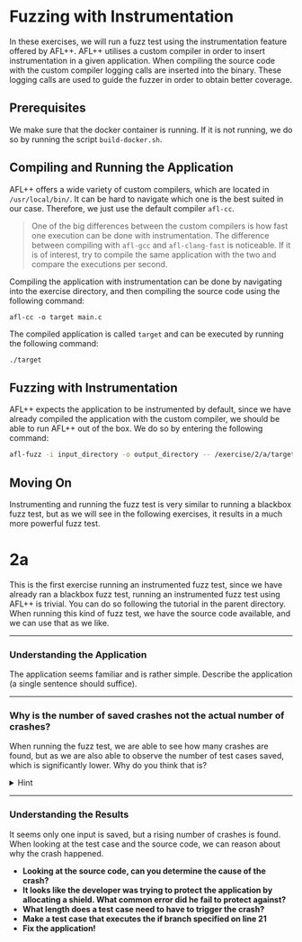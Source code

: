 # Fuzzing with Instrumentation
In these exercises, we will run a fuzz test using the instrumentation feature offered by AFL++.
AFL++ utilises a custom compiler in order to insert instrumentation in a given application.
When compiling the source code with the custom compiler logging calls are inserted into the binary.
These logging calls are used to guide the fuzzer in order to obtain better coverage.

## Prerequisites
We make sure that the docker container is running.
If it is not running, we do so by running the script `build-docker.sh`.

## Compiling and Running the Application
AFL++ offers a wide variety of custom compilers, which are located in `/usr/local/bin/`.
It can be hard to navigate which one is the best suited in our case.
Therefore, we just use the default compiler `afl-cc`.
> One of the big differences between the custom compilers is how fast one execution can be done with instrumentation. The difference between compiling with `afl-gcc` and `afl-clang-fast` is noticeable. If it is of interest, try to compile the same application with the two and compare the executions per second.

Compiling the application with instrumentation can be done by navigating into the exercise directory,
and then compiling the source code using the following command:
```shell
afl-cc -o target main.c
```
The compiled application is called `target` and can be executed by running the following command:
```bash
./target
```

## Fuzzing with Instrumentation
AFL++ expects the application to be instrumented by default,
since we have already compiled the application with the custom compiler, we should be able to run AFL++ out of the box.
We do so by entering the following command:
```bash
afl-fuzz -i input_directory -o output_directory -- /exercise/2/a/target
```
## Moving On
Instrumenting and running the fuzz test is very similar to running a blackbox fuzz test,
but as we will see in the following exercises, it results in a much more powerful fuzz test.

# 2a
This is the first exercise running an instrumented fuzz test,
since we have already ran a blackbox fuzz test, running an instrumented fuzz test using AFL++ is trivial.
You can do so following the tutorial in the parent directory.
When running this kind of fuzz test, we have the source code available, and we can use that as we like.

----------------------------------------------------------------
### Understanding the Application
The application seems familiar and is rather simple. 
Describe the application (a single sentence should suffice).

------------------------------------------------

### Why is the number of saved crashes not the actual number of crashes?
When running the fuzz test, we are able to see how many crashes are found,
but as we are also able to observe the number of test cases saved, which is significantly lower.
Why do you think that is?
<details>
  <summary>Hint</summary>
AFL++ is aware of which inputs leads to which crashes and able to distinguish crashes,
if a crash found it simply ignore other inputs
leading to the same crash.
When the source code is available we are able to do dynamic analysis, such as a debugging.
Debugging one failed run is often enough to find and fix the fail.
</details>

----------------------------------------------------------------

### Understanding the Results
It seems only one input is saved, but a rising number of crashes is found. 
When looking at the test case and the source code, we can reason about why the crash happened. 

- **Looking at the source code, can you determine the cause of the crash?**
- **It looks like the developer was trying to protect the application by allocating a shield. What common error did he fail to protect against?**
- **What length does a test case need to have to trigger the crash?**
- **Make a test case that executes the if branch specified on line 21**
- **Fix the application!**

